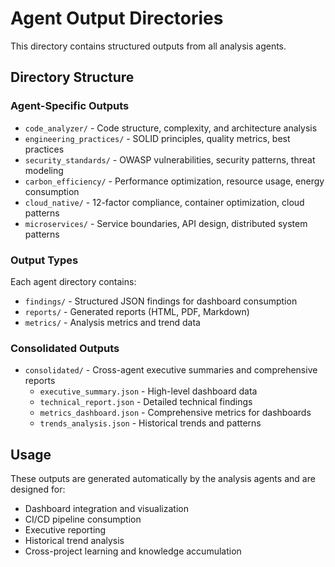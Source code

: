 # Agent Output Directories

This directory contains structured outputs from all analysis agents.

## Directory Structure

### Agent-Specific Outputs
- `code_analyzer/` - Code structure, complexity, and architecture analysis
- `engineering_practices/` - SOLID principles, quality metrics, best practices
- `security_standards/` - OWASP vulnerabilities, security patterns, threat modeling
- `carbon_efficiency/` - Performance optimization, resource usage, energy consumption
- `cloud_native/` - 12-factor compliance, container optimization, cloud patterns
- `microservices/` - Service boundaries, API design, distributed system patterns

### Output Types
Each agent directory contains:
- `findings/` - Structured JSON findings for dashboard consumption
- `reports/` - Generated reports (HTML, PDF, Markdown)
- `metrics/` - Analysis metrics and trend data

### Consolidated Outputs
- `consolidated/` - Cross-agent executive summaries and comprehensive reports
  - `executive_summary.json` - High-level dashboard data
  - `technical_report.json` - Detailed technical findings
  - `metrics_dashboard.json` - Comprehensive metrics for dashboards
  - `trends_analysis.json` - Historical trends and patterns

## Usage

These outputs are generated automatically by the analysis agents and are designed for:
- Dashboard integration and visualization
- CI/CD pipeline consumption
- Executive reporting
- Historical trend analysis
- Cross-project learning and knowledge accumulation
